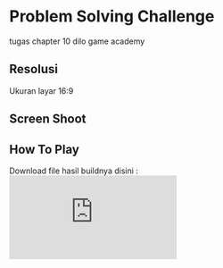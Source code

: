 # Problem Solving Challenge
 tugas chapter 10 dilo game academy
 
## Resolusi
Ukuran layar 16:9

## Screen Shoot


 
## How To Play

Download file hasil buildnya disini : ![Klik disini](https://github.com/yashlan/Problem-Solving-Challenge/blob/main/Problem%20Solving%20Challenge/File%20Export%20Here.rar?raw=true)
